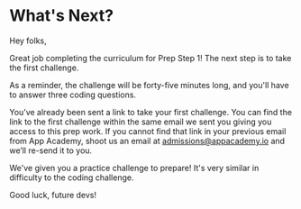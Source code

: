 # What's Next?

Hey folks,

Great job completing the curriculum for Prep Step 1! The next step is to take
the first challenge.

As a reminder, the challenge will be forty-five minutes long, and you'll have
to answer three coding questions.

You’ve already been sent a link to take your first challenge. You can find the
link to the first challenge within the same email we sent you giving you access
to this prep work. If you cannot find that link in your previous email from App
Academy, shoot us an email at admissions@appacademy.io and we’ll re-send it to you.

We've given you a practice challenge to prepare! It's very similar in
difficulty to the coding challenge.

Good luck, future devs!
